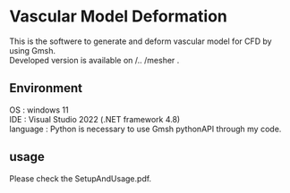 # Vascular Model Deformation
This is the softwere to generate and deform vascular model for CFD by using Gmsh. <br>
Developed version is available on /.. /mesher .


## Environment
OS : windows 11 <br>
IDE : Visual Studio 2022 (.NET framework 4.8) <br>
language : Python is necessary to use Gmsh pythonAPI through my code. <br>

## usage
Please check the SetupAndUsage.pdf.



